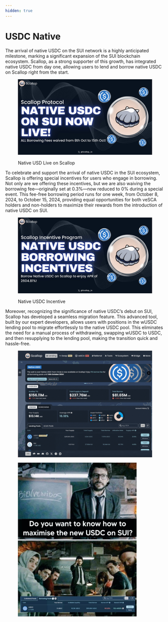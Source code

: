 ```yaml
---
hidden: true
---
```


# USDC Native

The arrival of native USDC on the SUI network is a highly anticipated milestone, marking a significant expansion of the SUI blockchain ecosystem. Scallop, as a strong supporter of this growth, has integrated native USDC from day one, allowing users to lend and borrow native USDC on Scallop right from the start.

<figure><img src="../.gitbook/assets/image (102).png" alt=""><figcaption><p>Native USD Live on Scallop</p></figcaption></figure>

To celebrate and support the arrival of native USDC in the SUI ecosystem, Scallop is offering special incentives for users who engage in borrowing. Not only are we offering these incentives, but we are also waiving the borrowing fee—originally set at 0.3%—now reduced to 0% during a special event. This fee-free borrowing period runs for one week, from October 8, 2024, to October 15, 2024, providing equal opportunities for both veSCA holders and non-holders to maximize their rewards from the introduction of native USDC on SUI.

<figure><img src="../.gitbook/assets/image (104).png" alt="" width="563"><figcaption><p>Native USDC Incentive</p></figcaption></figure>

Moreover, recognizing the significance of native USDC’s debut on SUI, Scallop has developed a seamless migration feature. This advanced tool, built by our expert developers, allows users with positions in the wUSDC lending pool to migrate effortlessly to the native USDC pool. This eliminates the need for a manual process of withdrawing, swapping wUSDC to USDC, and then resupplying to the lending pool, making the transition quick and hassle-free.

<figure><img src="../.gitbook/assets/Untitled design.gif" alt=""><figcaption></figcaption></figure>

<figure><img src="../.gitbook/assets/image (103).png" alt="" width="375"><figcaption></figcaption></figure>
